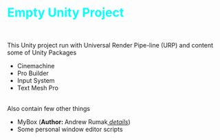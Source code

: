 <h1 style="color:cyan">Empty Unity Project</h1> </br>
<p>
  This Unity project run with Universal Render Pipe-line (URP) and content some of Unity Packages </br>
  <ul>
    <li>Cinemachine</li>
    <li>Pro Builder</li>
    <li>Input System</li>
    <li>Text Mesh Pro</li>    
  </ul></br>
  Also contain few other things
  <ul>
    <li>MyBox (<b>Author: </b> Andrew Rumak<a href="https://github.com/Deadcows/MyBox"><i> details</i></a>)</li>
    <li>Some personal window editor scripts</li>
  </ul>
</p>
